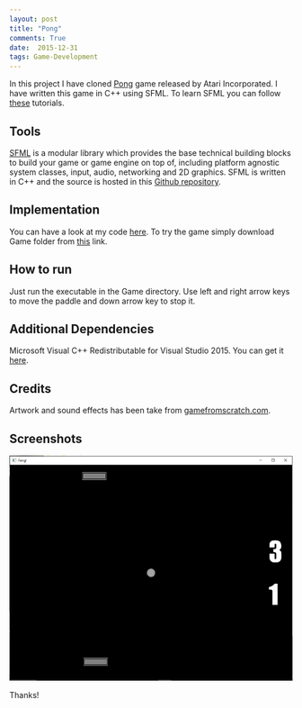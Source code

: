 ```yaml
---
layout: post
title: "Pong"
comments: True
date:  2015-12-31
tags: Game-Development
---
```


In this project I have cloned [Pong](https://en.wikipedia.org/wiki/Pong) game released by Atari Incorporated. I have written this game in C++ using SFML. To learn SFML you can follow [these](http://www.gamefromscratch.com/page/SFML-CPP-Tutorial-Series.aspx) tutorials.

## Tools

[SFML](http://www.sfml-dev.org/) is a modular library which provides the base technical building blocks to build your game or game engine on top of, including platform agnostic system classes, input, audio, networking and 2D graphics. SFML is written in C++ and the source is hosted in this [Github repository](https://github.com/SFML/SFML).

## Implementation

You can have a look at my code [here](https://github.com/IshankGulati/Pong/tree/master/Visual%20Studio%20Project). To try the game simply download Game folder from [this](https://github.com/IshankGulati/Pong) link.

## How to run

Just run the executable in the Game directory. Use left and right arrow keys to move the paddle and down arrow key to stop it.


## Additional Dependencies

Microsoft Visual C++ Redistributable for Visual Studio 2015. You can get it [here](https://www.microsoft.com/en-in/download/details.aspx?id=48145).

## Credits

Artwork and sound effects has been take from [gamefromscratch.com](gamefromscratch.com).

## Screenshots

<center><img src="/assets/pong.png" alt="pong" style="width:512px;height:400px;"/></center>

Thanks!